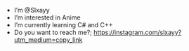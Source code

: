 -  I’m @Slxayy
-  I’m interested in Anime
-  I’m currently learning C# and C++
-  Do you want to reach me?;
   https://instagram.com/slxayy?utm_medium=copy_link
